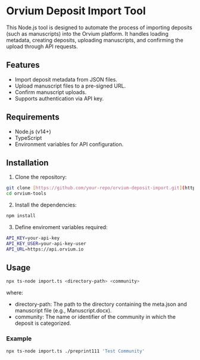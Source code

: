 # Orvium Deposit Import Tool

This Node.js tool is designed to automate the process of importing deposits (such as manuscripts) into the Orvium platform. It handles loading metadata, creating deposits, uploading manuscripts, and confirming the upload through API requests.

## Features

- Import deposit metadata from JSON files.
- Upload manuscript files to a pre-signed URL.
- Confirm manuscript uploads.
- Supports authentication via API key.

## Requirements

- Node.js (v14+)
- TypeScript
- Environment variables for API configuration.

## Installation

1. Clone the repository:

```bash
git clone [https://github.com/your-repo/orvium-deposit-import.git](https://github.com/orvium/orvium-tools.git)
cd orvium-tools
```

2. Install the dependencies:
    
```bash
npm install
```

3. Define enviroment variables required:

```bash
API_KEY=your-api-key
API_KEY_USER=your-api-key-user
API_URL=https://api.orvium.io
```

## Usage
```bash
npx ts-node import.ts <directory-path> <community>
```
where:
- directory-path: The path to the directory containing the meta.json and manuscript file (e.g., Manuscript.docx).
- community: The name or identifier of the community in which the deposit is categorized.

### Example
```bash
npx ts-node import.ts ./preprint111 'Test Community'
```

